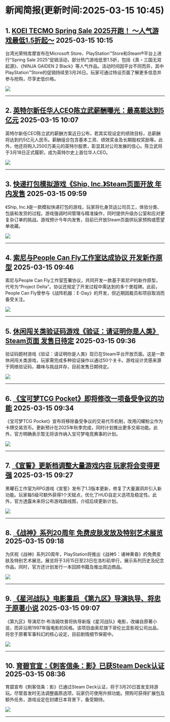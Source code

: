 # 新闻简报(更新时间:2025-03-15 10:45)

## 1. [KOEI TECMO Spring Sale 2025开跑！ ～人气游戏最低1.5折起～](https://www.3dmgame.com/news/202503/3916445.html)   2025-03-15 10:15

台湾光荣特库摩宣布在Microsoft Store、PlayStation™Store和Steam®平台上进行“Spring Sale 2025”促销活动，部分热门游戏低至1.5折，包括《真・三国无双 起源》、《NINJA GAIDEN 2 Black》等人气作品。活动时间因平台不同而异，其中PlayStation™Store的促销持续至3月26日。玩家可通过特设页面了解更多信息并参与抢购，尽享史低价格。  

![](https://img.3dmgame.com/uploads/images/news/20250315/1742004746_209124_jpg_r.jpg)

---

## 2. [英特尔新任华人CEO陈立武薪酬曝光：最高能达到5亿元](https://www.3dmgame.com/news/202503/3916444.html)   2025-03-15 10:07

英特尔新任CEO陈立武的薪酬方案近日公布，若其实现设定的绩效目标，总薪酬将达到约5亿元人民币。薪酬组合包含基本工资、绩效奖金及长期股权奖励等。此外，他还将购入2500万美元的英特尔股票，彰显其对公司发展的信心。陈立武将于3月18日正式履职，成为英特尔史上首位华人CEO。  

![](https://img.3dmgame.com/uploads/images/news/20250315/1742004463_295469_jpg_r.jpg)

---

## 3. [快递打包模拟游戏《Ship, Inc.》Steam页面开放 年内发售](https://www.3dmgame.com/news/202503/3916443.html)   2025-03-15 09:59

《Ship, Inc.》是一款模拟快递打包的游戏，玩家将化身货运公司员工，体验分类、包装和发货的过程。游戏强调时间管理与精准操作，同时提供升级办公室和应对更复杂订单的挑战。游戏预计今年内发售，目前已开放Steam页面供玩家预购或愿望单收藏。  

![](https://img.3dmgame.com/uploads/images/news/20250315/1742003936_320511.jpg)

---

## 4. [索尼与People Can Fly工作室达成协议 开发新作原型](https://www.3dmgame.com/news/202503/3916442.html)   2025-03-15 09:46

索尼与People Can Fly工作室签署协议，共同开发一款基于索尼IP的新作原型，代号为“Project Delta”。协议还规定了开发过程中需达到的多个里程碑。此前，People Can Fly曾参与《战阵机器：E-Day》的开发，但近期因裁员和项目取消而备受关注。  

![](https://img.3dmgame.com/uploads/images/news/20250315/1742003166_459398.png)

---

## 5. [休闲闯关类验证码游戏《验证：请证明你是人类》Steam页面 发售日待定](https://www.3dmgame.com/news/202503/3916441.html)   2025-03-15 09:36

验证码题材游戏《验证：请证明你是人类》现已在Steam平台开放页面。这是一款休闲闯关类游戏，玩家需完成多种验证操作以通过50个关卡。游戏设计灵感来源于网络验证码，趣味与挑战并存，目前发售日期待定。  

![](https://img.3dmgame.com/uploads/images/news/20250315/1742002588_597832.jpg)

---

## 6. [《宝可梦TCG Pocket》即将修改一项备受争议的功能](https://www.3dmgame.com/news/202503/3916440.html)   2025-03-15 09:34

《宝可梦TCG Pocket》宣布将移除备受争议的交易代币机制，改用闪耀粉尘作为卡牌交易货币。更新预计在2025年秋季完成，同时计划推出更多交易功能。此外，官方明确表示暂无将该作纳入宝可梦电竞赛事的计划。  

![](https://img.3dmgame.com/uploads/images/news/20250315/1742002474_160314_jpg_r.jpg)

---

## 7. [《宣誓》更新档调整大量游戏内容 玩家将会变得更强](https://www.3dmgame.com/news/202503/3916438.html)   2025-03-15 09:27

黑曜石工作室为RPG游戏《宣誓》发布了1.3版本更新，修复了大量漏洞并引入新功能。玩家每5级可额外获得1个天赋点，优化了HUD自定义选项及稳定性。此外，官方透露未来将公布游戏路线图，介绍后续更新计划。  

![](https://img.3dmgame.com/uploads/images/news/20250315/1742001922_571672_jpg_r.jpg)

---

## 8. [《战神》系列20周年 免费皮肤发放及特别艺术展览](https://www.3dmgame.com/news/202503/3916437.html)   2025-03-15 09:18

为庆祝《战神》系列20周年，PlayStation将推出《战神5：诸神黄昏》的免费皮肤及特别艺术展览。展览将于3月15日至23日在洛杉矶举行，展示系列历史及纪念作品。同时，官方还计划发行一本回顾书籍及推出周边商品。  

![](https://img.3dmgame.com/uploads/images/news/20250315/1742001508_776301.jpg)

---

## 9. [《星河战队》电影重启 《第九区》导演执导、将忠于原著小说](https://www.3dmgame.com/news/202503/3916436.html)   2025-03-15 09:07

《第九区》导演尼尔·布洛姆坎普将执导新版《星河战队》电影，改编自原著小说，而非沿用1997年版电影的风格。该项目由索尼旗下哥伦比亚影视公司出品，将忠于原著军事科幻的核心设定，目前剧情细节保密中。  

![](https://img.3dmgame.com/uploads/images/news/20250315/1742000690_674528_jpg_r.jpg)

---

## 10. [育碧官宣：《刺客信条：影》已获Steam Deck认证](https://www.3dmgame.com/news/202503/3916435.html)   2025-03-15 08:36

育碧宣布《刺客信条：影》已通过Steam Deck认证，将于3月20日首发支持游玩。尽管首发时无法调整画质选项，玩家仍可使用升频功能。预购可获得扩展包及额外任务，游戏设定在封建日本背景下，备受期待。  

![](https://img.3dmgame.com/uploads/images/news/20250315/1741998769_573349.jpg)

---